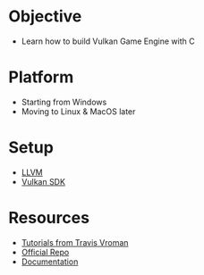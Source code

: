 # Objective
- Learn how to build Vulkan Game Engine with C

# Platform
- Starting from Windows
- Moving to Linux & MacOS later

# Setup
- [LLVM](https://llvm.org/builds/)
- [Vulkan SDK](https://www.lunarg.com/vulkan-sdk/) 


# Resources
- [Tutorials from Travis Vroman](https://www.youtube.com/watch?v=dHPuU-DJoBM&list=PLv8Ddw9K0JPg1BEO-RS-0MYs423cvLVtj)
- [Official Repo](https://github.com/travisvroman/kohi/)
- [Documentation](https://kohiengine.com/docs/)